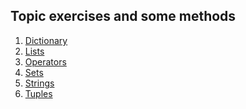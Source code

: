 
## Topic exercises and some methods
<ol>
<li><a href="dictionary">Dictionary</a></li>
<li><a href="lists">Lists</a></li>
<li><a href="operators">Operators</a></li>
<li><a href="sets">Sets</a></li>
<li><a href="stringmethods1">Strings</a></li>
<li><a href="tuples">Tuples</a></li>
</ol>